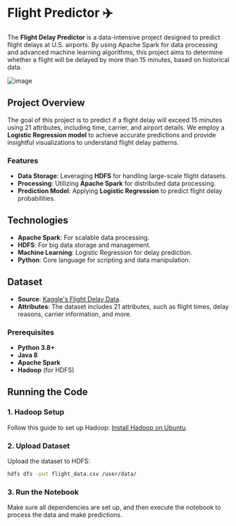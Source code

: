 # Flight Predictor ✈️

The **Flight Delay Predictor** is a data-intensive project designed to predict flight delays at U.S. airports. By using Apache Spark for data processing and advanced machine learning algorithms, this project aims to determine whether a flight will be delayed by more than 15 minutes, based on historical data.

![image](https://github.com/user-attachments/assets/1988f993-b8ce-40d4-b12a-20b98c07d8aa)

## Project Overview

The goal of this project is to predict if a flight delay will exceed 15 minutes using 21 attributes, including time, carrier, and airport details. We employ a **Logistic Regression model** to achieve accurate predictions and provide insightful visualizations to understand flight delay patterns.

### Features

- **Data Storage**: Leveraging **HDFS** for handling large-scale flight datasets.
- **Processing**: Utilizing **Apache Spark** for distributed data processing.
- **Prediction Model**: Applying **Logistic Regression** to predict flight delay probabilities.

## Technologies

- **Apache Spark**: For scalable data processing.
- **HDFS**: For big data storage and management.
- **Machine Learning**: Logistic Regression for delay prediction.
- **Python**: Core language for scripting and data manipulation.

## Dataset

- **Source**: [Kaggle's Flight Delay Data](https://www.kaggle.com/datasets/arezaei81/flights/data).
- **Attributes**: The dataset includes 21 attributes, such as flight times, delay reasons, carrier information, and more.

### Prerequisites

- **Python 3.8+**
- **Java 8**
- **Apache Spark**
- **Hadoop** (for HDFS)

## Running the Code

### 1. Hadoop Setup

Follow this guide to set up Hadoop: [Install Hadoop on Ubuntu](https://codewitharjun.medium.com/install-hadoop-on-ubuntu-operating-system-6e0ca4ef9689).

### 2. Upload Dataset

Upload the dataset to HDFS:
  ```sh
  hdfs dfs -put flight_data.csv /user/data/
  ```
### 3. Run the Notebook
  Make sure all dependencies are set up, and then execute the notebook to process the data and make predictions.
  
